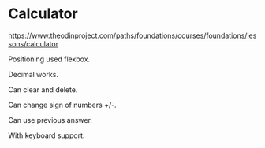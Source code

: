 # Calculator

https://www.theodinproject.com/paths/foundations/courses/foundations/lessons/calculator

Positioning used flexbox. 

Decimal works.

Can clear and delete.

Can change sign of numbers +/-.

Can use previous answer.

With keyboard support.